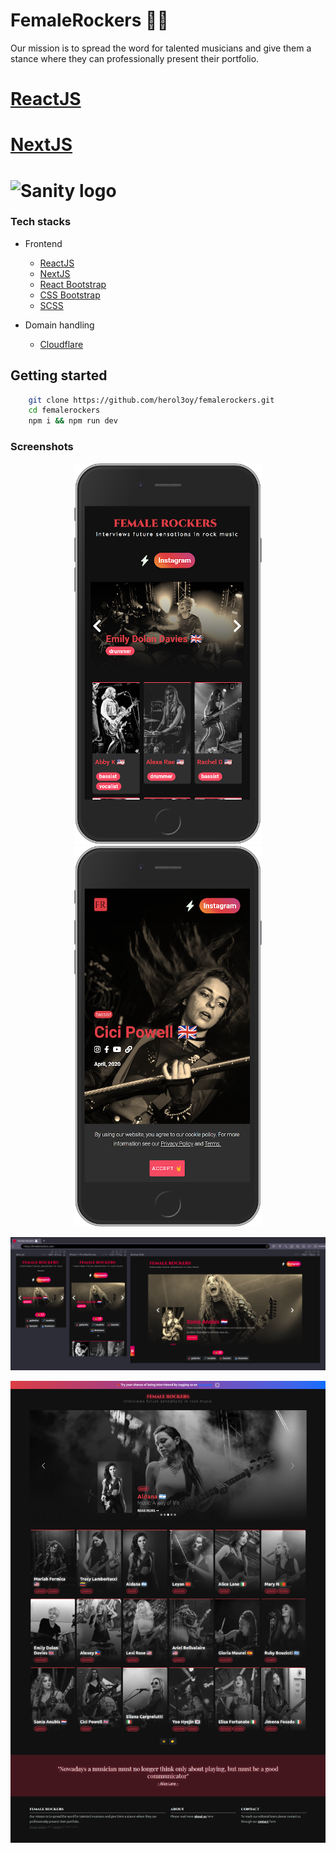 # FemaleRockers  👩‍🎤  
Our mission is to spread the word for talented musicians and give them a stance where they can professionally present their portfolio.

# [ReactJS](https://reactjs.org/)
# [NextJS](https://reactjs.org/)
# ![Sanity logo](https://cdn.sanity.io/images/3do82whm/next/51af00784c5addcf63ae7f0c416756acca7e63ac-353x71.svg?w=180&fm=png&fit=max)

### Tech stacks
* Frontend
    - [ReactJS](https://reactjs.org/)
    - [NextJS](https://nextjs.org/)
    - [React Bootstrap](https://react-bootstrap.github.io/)
    - [CSS Bootstrap](https://getbootstrap.com/)
    - [SCSS](https://sass-lang.com/)
    
* Domain handling
    - [Cloudflare](https://www.cloudflare.com/)
    
## Getting started
```bash
    git clone https://github.com/herol3oy/femalerockers.git
    cd femalerockers
    npm i && npm run dev
```
    
### Screenshots
<p align='center'>
    <img src="./screenshot-02.png" width="300">
    <img src="./screenshot-03.png" width="300">
</p>
<p align='center'>
    <img src="./screenshot-04.png">
</p>
<p align='center'>
    <img src="./screenshot-01.png">
</p>
